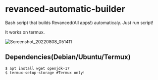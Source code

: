 # revanced-automatic-builder
Bash script that builds Revanced(All apps!) automaticaly. Just run script!

It works on termux.

![Screenshot_20220808_051411](https://user-images.githubusercontent.com/41156994/183309460-76a3b7bd-2fea-4195-8ad9-e58c77eeb9ce.png)

## Dependencies(Debian/Ubuntu/Termux)
```shell
$ apt install wget openjdk-17 
$ termux-setup-storage #Termux only!
```
